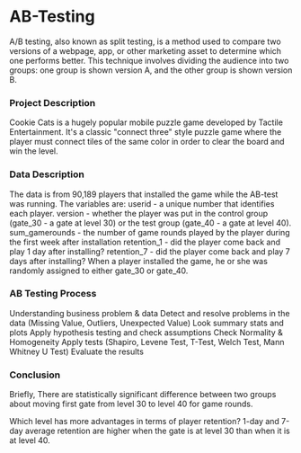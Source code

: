 # AB-Testing
A/B testing, also known as split testing, is a method used to compare two versions of a webpage, app, or other marketing asset to determine which one performs better. This technique involves dividing the audience into two groups: one group is shown version A, and the other group is shown version B.

### Project Description
Cookie Cats is a hugely popular mobile puzzle game developed by Tactile Entertainment. It's a classic "connect three" style puzzle game where the player must connect tiles of the same color in order to clear the board and win the level.

### Data Description
The data is from 90,189 players that installed the game while the AB-test was running. The variables are:
userid - a unique number that identifies each player.
version - whether the player was put in the control group (gate_30 - a gate at level 30) or the test group (gate_40 - a gate at level 40).
sum_gamerounds - the number of game rounds played by the player during the first week after installation
retention_1 - did the player come back and play 1 day after installing?
retention_7 - did the player come back and play 7 days after installing?
When a player installed the game, he or she was randomly assigned to either gate_30 or gate_40.

### AB Testing Process
Understanding business problem & data
Detect and resolve problems in the data (Missing Value, Outliers, Unexpected Value)
Look summary stats and plots
Apply hypothesis testing and check assumptions
Check Normality & Homogeneity
Apply tests (Shapiro, Levene Test, T-Test, Welch Test, Mann Whitney U Test)
Evaluate the results

### Conclusion
Briefly, There are statistically significant difference between two groups about moving first gate from level 30 to level 40 for game rounds.

 Which level has more advantages in terms of player retention?
1-day and 7-day average retention are higher when the gate is at level 30 than when it is at level 40.

